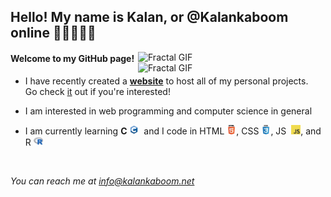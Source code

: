 ## Hello! My name is Kalan, or @Kalankaboom online 🤙🏽👌🏽🌺

[<img align="right" alt="Fractal GIF" width="300px" src="https://user-images.githubusercontent.com/97612117/149222245-7a4a047a-a8c3-41d8-834c-2b6acd8ae8ef.gif#gh-dark-mode-only"/>][website]
[<img align="right" alt="Fractal GIF" width="300px" src="https://user-images.githubusercontent.com/97612117/155861438-87454d58-8e4a-4837-9058-02ef423f22a5.gif#gh-light-mode-only"/>][website]

#### Welcome to my GitHub page!

- I have recently created a **[website][website]** to host all of my personal projects. </br> Go check [it][website] out if you're interested!

- I am interested in web programming and computer science in general

- I am currently learning **C** <img alt="C" width="15px" src="https://raw.githubusercontent.com/github/explore/80688e429a7d4ef2fca1e82350fe8e3517d3494d/topics/c/c.png" />&nbsp; and I code in HTML <img alt="HTML" width="15px" src="https://raw.githubusercontent.com/github/explore/80688e429a7d4ef2fca1e82350fe8e3517d3494d/topics/html/html.png" />, CSS <img alt="CSS" width="15px" src="https://raw.githubusercontent.com/github/explore/80688e429a7d4ef2fca1e82350fe8e3517d3494d/topics/css/css.png" />, JS &nbsp;<img alt="JavaScript" width="15px" src="https://raw.githubusercontent.com/github/explore/80688e429a7d4ef2fca1e82350fe8e3517d3494d/topics/javascript/javascript.png" />, and R <img alt="R" width="15px" src="https://raw.githubusercontent.com/github/explore/80688e429a7d4ef2fca1e82350fe8e3517d3494d/topics/r/r.png" />

</br>

*You can reach me at info@kalankaboom.net*

[website]: https://kalankaboom.net/

